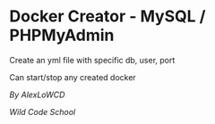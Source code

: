 # Docker Creator - MySQL / PHPMyAdmin

Create an yml file with specific db, user, port

Can start/stop any created docker

_By AlexLoWCD_

_Wild Code School_